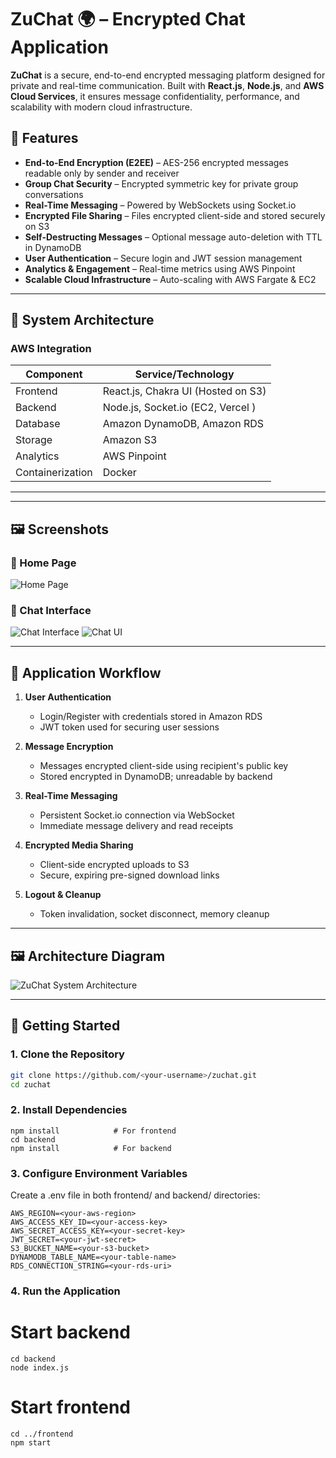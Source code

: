 # ZuChat 🌍 – Encrypted Chat Application

**ZuChat** is a secure, end-to-end encrypted messaging platform designed for private and real-time communication. Built with **React.js**, **Node.js**, and **AWS Cloud Services**, it ensures message confidentiality, performance, and scalability with modern cloud infrastructure.

## 🔐 Features

- **End-to-End Encryption (E2EE)** – AES-256 encrypted messages readable only by sender and receiver
- **Group Chat Security** – Encrypted symmetric key for private group conversations
- **Real-Time Messaging** – Powered by WebSockets using Socket.io
- **Encrypted File Sharing** – Files encrypted client-side and stored securely on S3
- **Self-Destructing Messages** – Optional message auto-deletion with TTL in DynamoDB
- **User Authentication** – Secure login and JWT session management
- **Analytics & Engagement** – Real-time metrics using AWS Pinpoint
- **Scalable Cloud Infrastructure** – Auto-scaling with AWS Fargate & EC2

---

## 🧱 System Architecture

### AWS Integration

| Component         | Service/Technology                   |
|------------------|---------------------------------------|
| Frontend          | React.js, Chakra UI (Hosted on S3)   |
| Backend           | Node.js, Socket.io (EC2, Vercel )    |
| Database          | Amazon DynamoDB, Amazon RDS          |
| Storage           | Amazon S3                            |
| Analytics         | AWS Pinpoint                         |
| Containerization  | Docker                               |

---

---
## 🖼️ Screenshots

### 🔐 Home Page
![Home Page](https://github.com/user-attachments/assets/27794f79-f1b2-4fe4-ab4a-913c85237e43)

### 💬 Chat Interface
![Chat Interface](https://github.com/user-attachments/assets/b5fb2e71-5139-4d94-b29e-34486b350d98)
![Chat UI](https://github.com/user-attachments/assets/59d988a3-3e31-4a81-905b-fe8e00982fe8)


---

## 🧭 Application Workflow

1. **User Authentication**
   - Login/Register with credentials stored in Amazon RDS
   - JWT token used for securing user sessions

2. **Message Encryption**
   - Messages encrypted client-side using recipient's public key
   - Stored encrypted in DynamoDB; unreadable by backend

3. **Real-Time Messaging**
   - Persistent Socket.io connection via WebSocket
   - Immediate message delivery and read receipts

4. **Encrypted Media Sharing**
   - Client-side encrypted uploads to S3
   - Secure, expiring pre-signed download links

7. **Logout & Cleanup**
   - Token invalidation, socket disconnect, memory cleanup

---

## 🖼️ Architecture Diagram
![ZuChat System Architecture](https://github.com/user-attachments/assets/ea36dd75-d93d-434a-8c4d-f14f834fdd86)

---

## 🚀 Getting Started

### 1. Clone the Repository

```bash
git clone https://github.com/<your-username>/zuchat.git
cd zuchat
```

### 2. Install Dependencies
```
npm install            # For frontend
cd backend
npm install            # For backend
```

### 3. Configure Environment Variables
Create a .env file in both frontend/ and backend/ directories:
```
AWS_REGION=<your-aws-region>
AWS_ACCESS_KEY_ID=<your-access-key>
AWS_SECRET_ACCESS_KEY=<your-secret-key>
JWT_SECRET=<your-jwt-secret>
S3_BUCKET_NAME=<your-s3-bucket>
DYNAMODB_TABLE_NAME=<your-table-name>
RDS_CONNECTION_STRING=<your-rds-uri>
```

### 4. Run the Application
# Start backend
```
cd backend
node index.js
```
# Start frontend
```
cd ../frontend
npm start
```
